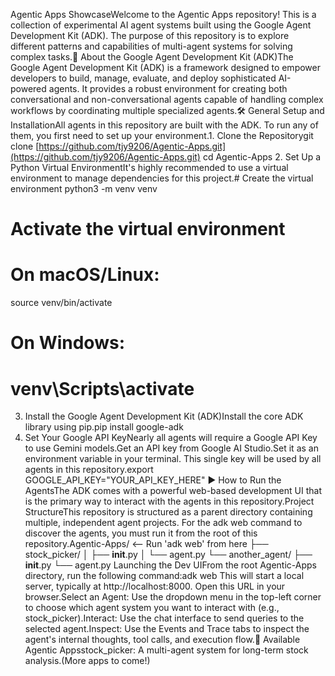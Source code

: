 Agentic Apps ShowcaseWelcome to the Agentic Apps repository! This is a collection of experimental AI agent systems built using the Google Agent Development Kit (ADK). The purpose of this repository is to explore different patterns and capabilities of multi-agent systems for solving complex tasks.🤖 About the Google Agent Development Kit (ADK)The Google Agent Development Kit (ADK) is a framework designed to empower developers to build, manage, evaluate, and deploy sophisticated AI-powered agents. It provides a robust environment for creating both conversational and non-conversational agents capable of handling complex workflows by coordinating multiple specialized agents.🛠️ General Setup and InstallationAll agents in this repository are built with the ADK. To run any of them, you first need to set up your environment.1. Clone the Repositorygit clone [https://github.com/tjy9206/Agentic-Apps.git](https://github.com/tjy9206/Agentic-Apps.git)
cd Agentic-Apps
2. Set Up a Python Virtual EnvironmentIt's highly recommended to use a virtual environment to manage dependencies for this project.# Create the virtual environment
python3 -m venv venv

# Activate the virtual environment
# On macOS/Linux:
source venv/bin/activate
# On Windows:
# venv\Scripts\activate
3. Install the Google Agent Development Kit (ADK)Install the core ADK library using pip.pip install google-adk
4. Set Your Google API KeyNearly all agents will require a Google API Key to use Gemini models.Get an API key from Google AI Studio.Set it as an environment variable in your terminal. This single key will be used by all agents in this repository.export GOOGLE_API_KEY="YOUR_API_KEY_HERE"
▶️ How to Run the AgentsThe ADK comes with a powerful web-based development UI that is the primary way to interact with the agents in this repository.Project StructureThis repository is structured as a parent directory containing multiple, independent agent projects. For the adk web command to discover the agents, you must run it from the root of this repository.Agentic-Apps/      <-- Run 'adk web' from here
├── stock_picker/
│   ├── __init__.py
│   └── agent.py
└── another_agent/
    ├── __init__.py
    └── agent.py
Launching the Dev UIFrom the root Agentic-Apps directory, run the following command:adk web
This will start a local server, typically at http://localhost:8000. Open this URL in your browser.Select an Agent: Use the dropdown menu in the top-left corner to choose which agent system you want to interact with (e.g., stock_picker).Interact: Use the chat interface to send queries to the selected agent.Inspect: Use the Events and Trace tabs to inspect the agent's internal thoughts, tool calls, and execution flow.📂 Available Agentic Appsstock_picker: A multi-agent system for long-term stock analysis.(More apps to come!)
